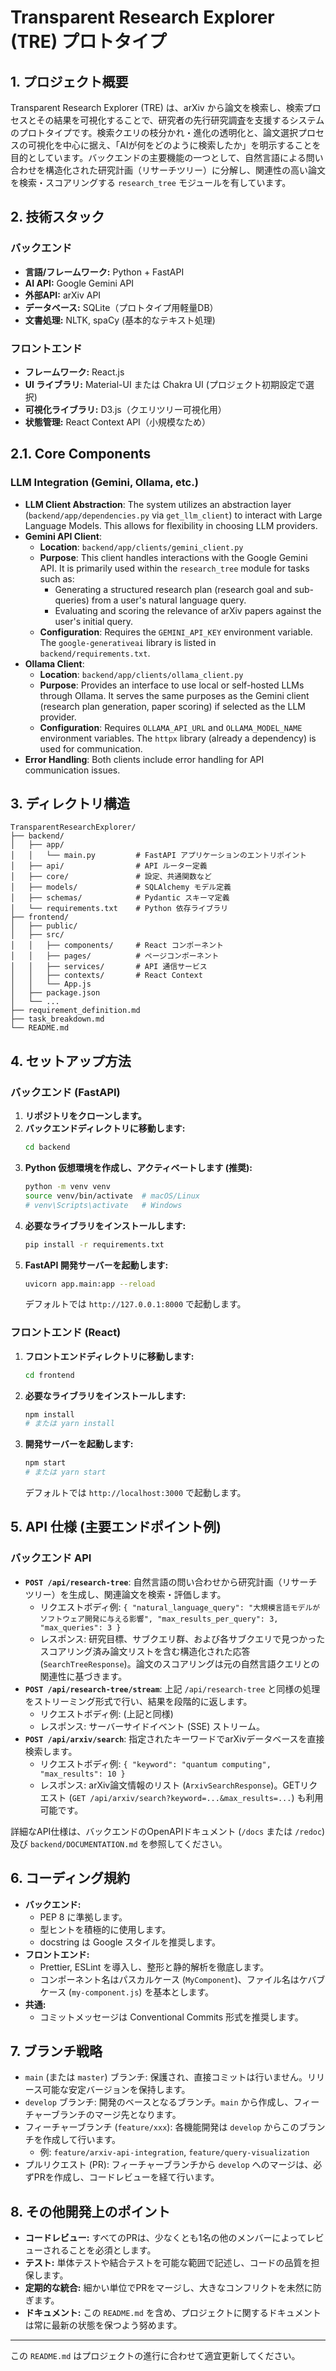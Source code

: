 # Transparent Research Explorer (TRE) プロトタイプ

## 1. プロジェクト概要

Transparent Research Explorer (TRE) は、arXiv から論文を検索し、検索プロセスとその結果を可視化することで、研究者の先行研究調査を支援するシステムのプロトタイプです。検索クエリの枝分かれ・進化の透明化と、論文選択プロセスの可視化を中心に据え、「AIが何をどのように検索したか」を明示することを目的としています。バックエンドの主要機能の一つとして、自然言語による問い合わせを構造化された研究計画（リサーチツリー）に分解し、関連性の高い論文を検索・スコアリングする `research_tree` モジュールを有しています。

## 2. 技術スタック

### バックエンド
- **言語/フレームワーク:** Python + FastAPI
- **AI API:** Google Gemini API
- **外部API:** arXiv API
- **データベース:** SQLite（プロトタイプ用軽量DB）
- **文書処理:** NLTK, spaCy (基本的なテキスト処理)

### フロントエンド
- **フレームワーク:** React.js
- **UI ライブラリ:** Material-UI または Chakra UI (プロジェクト初期設定で選択)
- **可視化ライブラリ:** D3.js（クエリツリー可視化用）
- **状態管理:** React Context API（小規模なため）

## 2.1. Core Components

### LLM Integration (Gemini, Ollama, etc.)
-   **LLM Client Abstraction**: The system utilizes an abstraction layer (`backend/app/dependencies.py` via `get_llm_client`) to interact with Large Language Models. This allows for flexibility in choosing LLM providers.
-   **Gemini API Client**:
    -   **Location**: `backend/app/clients/gemini_client.py`
    -   **Purpose**: This client handles interactions with the Google Gemini API. It is primarily used within the `research_tree` module for tasks such as:
        -   Generating a structured research plan (research goal and sub-queries) from a user's natural language query.
        -   Evaluating and scoring the relevance of arXiv papers against the user's initial query.
    -   **Configuration**: Requires the `GEMINI_API_KEY` environment variable. The `google-generativeai` library is listed in `backend/requirements.txt`.
-   **Ollama Client**:
    -   **Location**: `backend/app/clients/ollama_client.py`
    -   **Purpose**: Provides an interface to use local or self-hosted LLMs through Ollama. It serves the same purposes as the Gemini client (research plan generation, paper scoring) if selected as the LLM provider.
    -   **Configuration**: Requires `OLLAMA_API_URL` and `OLLAMA_MODEL_NAME` environment variables. The `httpx` library (already a dependency) is used for communication.
-   **Error Handling**: Both clients include error handling for API communication issues.

## 3. ディレクトリ構造

```
TransparentResearchExplorer/
├── backend/
│   ├── app/
│   │   └── main.py         # FastAPI アプリケーションのエントリポイント
│   ├── api/                # API ルーター定義
│   ├── core/               # 設定、共通関数など
│   ├── models/             # SQLAlchemy モデル定義
│   ├── schemas/            # Pydantic スキーマ定義
│   └── requirements.txt    # Python 依存ライブラリ
├── frontend/
│   ├── public/
│   ├── src/
│   │   ├── components/     # React コンポーネント
│   │   ├── pages/          # ページコンポーネント
│   │   ├── services/       # API 通信サービス
│   │   ├── contexts/       # React Context
│   │   └── App.js
│   ├── package.json
│   └── ...
├── requirement_definition.md
├── task_breakdown.md
└── README.md
```

## 4. セットアップ方法

### バックエンド (FastAPI)

1.  **リポジトリをクローンします。**
2.  **バックエンドディレクトリに移動します:**
    ```bash
    cd backend
    ```
3.  **Python 仮想環境を作成し、アクティベートします (推奨):**
    ```bash
    python -m venv venv
    source venv/bin/activate  # macOS/Linux
    # venv\Scripts\activate   # Windows
    ```
4.  **必要なライブラリをインストールします:**
    ```bash
    pip install -r requirements.txt
    ```
5.  **FastAPI 開発サーバーを起動します:**
    ```bash
    uvicorn app.main:app --reload
    ```
    デフォルトでは `http://127.0.0.1:8000` で起動します。

### フロントエンド (React)

1.  **フロントエンドディレクトリに移動します:**
    ```bash
    cd frontend
    ```
2.  **必要なライブラリをインストールします:**
    ```bash
    npm install
    # または yarn install
    ```
3.  **開発サーバーを起動します:**
    ```bash
    npm start
    # または yarn start
    ```
    デフォルトでは `http://localhost:3000` で起動します。

## 5. API 仕様 (主要エンドポイント例)

### バックエンド API

-   **`POST /api/research-tree`**: 自然言語の問い合わせから研究計画（リサーチツリー）を生成し、関連論文を検索・評価します。
    -   リクエストボディ例: `{ "natural_language_query": "大規模言語モデルがソフトウェア開発に与える影響", "max_results_per_query": 3, "max_queries": 3 }`
    -   レスポンス: 研究目標、サブクエリ群、および各サブクエリで見つかったスコアリング済み論文リストを含む構造化された応答 (`SearchTreeResponse`)。論文のスコアリングは元の自然言語クエリとの関連性に基づきます。
-   **`POST /api/research-tree/stream`**: 上記 `/api/research-tree` と同様の処理をストリーミング形式で行い、結果を段階的に返します。
    -   リクエストボディ例: (上記と同様)
    -   レスポンス: サーバーサイドイベント (SSE) ストリーム。
-   **`POST /api/arxiv/search`**: 指定されたキーワードでarXivデータベースを直接検索します。
    -   リクエストボディ例: `{ "keyword": "quantum computing", "max_results": 10 }`
    -   レスポンス: arXiv論文情報のリスト (`ArxivSearchResponse`)。GETリクエスト (`GET /api/arxiv/search?keyword=...&max_results=...`) も利用可能です。

詳細なAPI仕様は、バックエンドのOpenAPIドキュメント (`/docs` または `/redoc`) 及び `backend/DOCUMENTATION.md` を参照してください。

## 6. コーディング規約

-   **バックエンド:**
    -   PEP 8 に準拠します。
    -   型ヒントを積極的に使用します。
    -   docstring は Google スタイルを推奨します。
-   **フロントエンド:**
    -   Prettier, ESLint を導入し、整形と静的解析を徹底します。
    -   コンポーネント名はパスカルケース (`MyComponent`)、ファイル名はケバブケース (`my-component.js`) を基本とします。
-   **共通:**
    -   コミットメッセージは Conventional Commits 形式を推奨します。

## 7. ブランチ戦略

-   `main` (または `master`) ブランチ: 保護され、直接コミットは行いません。リリース可能な安定バージョンを保持します。
-   `develop` ブランチ: 開発のベースとなるブランチ。`main` から作成し、フィーチャーブランチのマージ先となります。
-   フィーチャーブランチ (`feature/xxx`): 各機能開発は `develop` からこのブランチを作成して行います。
    -   例: `feature/arxiv-api-integration`, `feature/query-visualization`
-   プルリクエスト (PR): フィーチャーブランチから `develop` へのマージは、必ずPRを作成し、コードレビューを経て行います。

## 8. その他開発上のポイント

-   **コードレビュー:** すべてのPRは、少なくとも1名の他のメンバーによってレビューされることを必須とします。
-   **テスト:** 単体テストや結合テストを可能な範囲で記述し、コードの品質を担保します。
-   **定期的な統合:** 細かい単位でPRをマージし、大きなコンフリクトを未然に防ぎます。
-   **ドキュメント:** この `README.md` を含め、プロジェクトに関するドキュメントは常に最新の状態を保つよう努めます。

---

この `README.md` はプロジェクトの進行に合わせて適宜更新してください。
